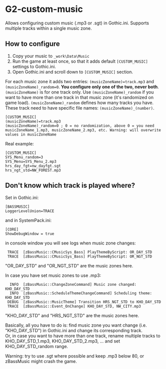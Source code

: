 # G2-custom-music
Allows configuring custom music (.mp3 or .sgt) in Gothic.ini. Supports multiple tracks within a single music zone.

## How to configure

1. Copy your music to `_work\Data\Music`
2. Run the game at least once, so that it adds default `[CUSTOM_MUSIC]` settings to Gothic.ini.
3. Open Gothic.ini and scroll down to `[CUSTOM_MUSIC]` section.

For each music zone it adds two entries: `(musicZoneName)=track.mp3` and `(musicZoneName)_random=0`. **You configure only one of the two, never both**. `(musicZoneName)` is for one track only. Use `(musicZoneName)_random` if you want to have more than one track in that music zone (it's randomized on game load). `(musicZoneName)_random` defines how many tracks you have. These track need to have specific file names: `(musicZoneName)_(number)`.

```
[CUSTOM_MUSIC]
(musicZoneName)=track.mp3
(musicZoneName)_random=0 ; 0 = no randomization, above 0 = you need musicZoneName_1.mp3, musicZoneName_2.mp3, etc. Warning: will overwrite values in musicZoneName
```
Real example:
```
[CUSTOM_MUSIC]
SYS_Menu_random=3
SYS_Menu=SYS_Menu_2.mp3
hrs_day_fgt=nw_dayfgt.sgt
hrs_ngt_std=NW_FOREST.mp3
```

## Don't know which track is played where?

Set in Gothic.ini:
```
[BASSMUSIC]
LoggerLevelUnion=TRACE
```
and in SystemPack.ini:
```
[CORE]
ShowDebugWindow = true
```

in console window you will see logs when music zone changes:
```
 TRACE  [zBassMusic::CMusicSys_Bass] PlayThemeByScript: OR_DAY_STD
 TRACE  [zBassMusic::CMusicSys_Bass] PlayThemeByScript: OR_NGT_STD
```
"OR_DAY_STD" and "OR_NGT_STD" are the music zones here.

In case you have set music zones to use .mp3:
```
  INFO  [zBassMusic::ChangeZoneCommand] Music zone changed: KHO_DAY_STD
  INFO  [zBassMusic::ScheduleThemeChangeCommand] Scheduling theme: KHO_DAY_STD
 DEBUG  [zBassMusic::MusicTheme] Transition HRS_NGT_STD to KHO_DAY_STD
 TRACE  [zBassMusic::Event_OnChange] KHO_DAY_STD, NW_CITY.mp3
```
"KHO_DAY_STD" and "HRS_NGT_STD" are the music zones here.

Basically, all you have to do is: find music zone you want change (i.e. "KHO_DAY_STD") in Gothic.ini and change its corresponding track.  
Or, in case you want to have more than one track, rename multiple tracks to KHO_DAY_STD_1.mp3, KHO_DAY_STD_2.mp3, ... and set KHO_DAY_STD_random range.

Warning: try to use .sgt where possible and keep .mp3 below 80, or zBassMusic might crash the game.
